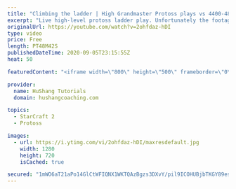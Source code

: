```yaml
---
title: "Climbing the ladder | High Grandmaster Protoss plays vs 4400-4800 players"
excerpt: "Live high-level protoss ladder play. Unfortunately the footage came out quite choppy at some points and I was considering just not posting today, but I will post it anyways in case a few of you want to watch still. I'm trying to figure out what the cause of the lag is and hopefully I can get some cleaner"
originalUrl: https://youtube.com/watch?v=2ohfdaz-hDI
type: video
price: Free
length: PT48M42S
publishedDateTime: 2020-09-05T23:15:55Z
heat: 50

featuredContent: "<iframe width=\"800\" height=\"500\" frameborder=\"0\" src=\"https://www.youtube.com/embed/2ohfdaz-hDI\" allow=\"accelerometer; autoplay; encrypted-media; gyroscope; picture-in-picture\" allowfullscreen></iframe>"

provider:
  name: HuShang Tutorials
  domain: hushangcoaching.com

topics:
  - StarCraft 2
  - Protoss

images:
  - url: https://i.ytimg.com/vi/2ohfdaz-hDI/maxresdefault.jpg
    width: 1280
    height: 720
    isCached: true

secured: "1mWO6aT21aPo14GlCtWFIQNX1WKTQAzBgzs3DXvY/pil9ICOHUBjbTKGY89esA8r9rSVUtVJvvtNwor0UKrIkDhcchCE/Ev/5fXMVQ8yMNIMT5KcXp2GIGXAMhOjE86ClMTMltPuOimTX+VFhzo+ktGNK2tFr3hBhQzhVHYJeXsJwlOZtaPf7FkZ3SDTocGjY4/i6T1J2S9FHzEYsROfKTS1NEvNOB0UYMUnVdRfJimwlkyeuh3/tpVBFaXh+8nFbBnGvRI4qrsiSmfWrtXbSzl8xW9dOmo8NDMXhk7LJVbqGaQ+QSnQUF04/YZT5fQ2iKgUbXC66EOzPZ/1szIGr5izWN72cq3FePSiEpYoxHTlrUwM9VWtmyJcr0MdxmvCWfBHxtUYYuvjfNkBS/e5WAff1gisb0VytIBhMiJpRHQ=;jJHH73x4AiPKuDBrIjdQwA=="
---
```


